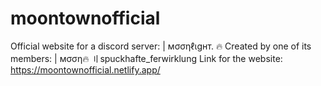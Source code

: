 # moontownofficial
Official website for a discord server: | мσσηℓιgнт. 🔥
Created by one of its members: | мσση🔥 〢spuckhafte_ferwirklung
Link for the website: https://moontownofficial.netlify.app/
